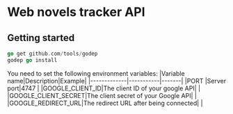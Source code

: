 Web novels tracker API
======================

Getting started
---------------

```go
go get github.com/tools/godep
godep go install
```

You need to set the following environment variables:
|Variable name|Description|Example|
|-------------|-----------|-------|
|PORT         |Server port|4747   |
|GOOGLE_CLIENT_ID|The client ID of your google API|  |
|GOOGLE_CLIENT_SECRET|The client secret of your Google API|  |
|GOOGLE_REDIRECT_URL|The redirect URL after being connected| |

